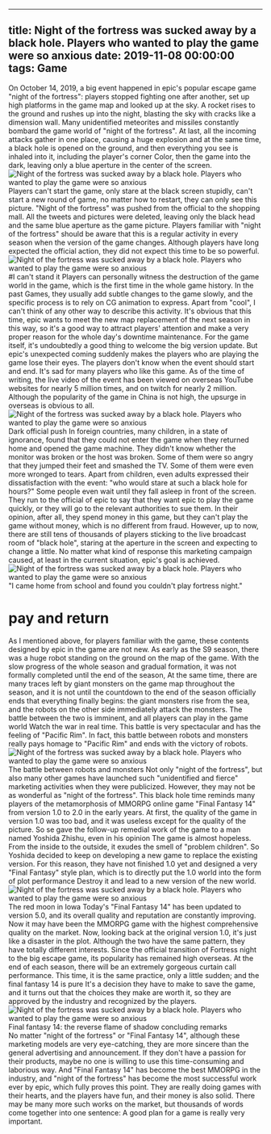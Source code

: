 
---
title: Night of the fortress was sucked away by a black hole. Players who wanted to play the game were so anxious
date: 2019-11-08 00:00:00
tags:  Game
---
On October 14, 2019, a big event happened in epic's popular escape game "night of the fortress": players stopped fighting one after another, set up high platforms in the game map and looked up at the sky. A rocket rises to the ground and rushes up into the night, blasting the sky with cracks like a dimension wall. Many unidentified meteorites and missiles constantly bombard the game world of "night of the fortress". At last, all the incoming attacks gather in one place, causing a huge explosion and at the same time, a black hole is opened on the ground, and then everything you see is inhaled into it, including the player's corner Color, then the game into the dark, leaving only a blue aperture in the center of the screen.
![Night of the fortress was sucked away by a black hole. Players who wanted to play the game were so anxious](9053017c43784d44a7e089647338ae08.jpg)
Players can't start the game, only stare at the black screen stupidly, can't start a new round of game, no matter how to restart, they can only see this picture. "Night of the fortress" was pushed from the official to the shopping mall. All the tweets and pictures were deleted, leaving only the black head and the same blue aperture as the game picture. Players familiar with "night of the fortress" should be aware that this is a regular activity in every season when the version of the game changes. Although players have long expected the official action, they did not expect this time to be so powerful.
![Night of the fortress was sucked away by a black hole. Players who wanted to play the game were so anxious](3ca483be162c4ddc86ba776534938b87.jpg)
#I can't stand it
Players can personally witness the destruction of the game world in the game, which is the first time in the whole game history. In the past Games, they usually add subtle changes to the game slowly, and the specific process is to rely on CG animation to express. Apart from "cool", I can't think of any other way to describe this activity. It's obvious that this time, epic wants to meet the new map replacement of the next season in this way, so it's a good way to attract players' attention and make a very proper reason for the whole day's downtime maintenance. For the game itself, it's undoubtedly a good thing to welcome the big version update. But epic's unexpected coming suddenly makes the players who are playing the game lose their eyes. The players don't know when the event should start and end. It's sad for many players who like this game. As of the time of writing, the live video of the event has been viewed on overseas YouTube websites for nearly 5 million times, and on twitch for nearly 2 million. Although the popularity of the game in China is not high, the upsurge in overseas is obvious to all.
![Night of the fortress was sucked away by a black hole. Players who wanted to play the game were so anxious](6fae768673b24e06bdd38fb2b5899dd3.jpg)
Dark official push
In foreign countries, many children, in a state of ignorance, found that they could not enter the game when they returned home and opened the game machine. They didn't know whether the monitor was broken or the host was broken. Some of them were so angry that they jumped their feet and smashed the TV. Some of them were even more wronged to tears. Apart from children, even adults expressed their dissatisfaction with the event: "who would stare at such a black hole for hours?" Some people even wait until they fall asleep in front of the screen. They run to the official of epic to say that they want epic to play the game quickly, or they will go to the relevant authorities to sue them. In their opinion, after all, they spend money in this game, but they can't play the game without money, which is no different from fraud. However, up to now, there are still tens of thousands of players sticking to the live broadcast room of "black hole", staring at the aperture in the screen and expecting to change a little. No matter what kind of response this marketing campaign caused, at least in the current situation, epic's goal is achieved.
![Night of the fortress was sucked away by a black hole. Players who wanted to play the game were so anxious](30ccd44d73cf4a42b466924ec3bf29a3.jpg)
"I came home from school and found you couldn't play fortress night."
# pay and return
As I mentioned above, for players familiar with the game, these contents designed by epic in the game are not new. As early as the S9 season, there was a huge robot standing on the ground on the map of the game. With the slow progress of the whole season and gradual formation, it was not formally completed until the end of the season, At the same time, there are many traces left by giant monsters on the game map throughout the season, and it is not until the countdown to the end of the season officially ends that everything finally begins: the giant monsters rise from the sea, and the robots on the other side immediately attack the monsters. The battle between the two is imminent, and all players can play in the game world Watch the war in real time. This battle is very spectacular and has the feeling of "Pacific Rim". In fact, this battle between robots and monsters really pays homage to "Pacific Rim" and ends with the victory of robots.
![Night of the fortress was sucked away by a black hole. Players who wanted to play the game were so anxious](874aa94972384dc1b6a28174aa091d0a.jpg)
The battle between robots and monsters
Not only "night of the fortress", but also many other games have launched such "unidentified and fierce" marketing activities when they were publicized. However, they may not be as wonderful as "night of the fortress". This black hole time reminds many players of the metamorphosis of MMORPG online game "Final Fantasy 14" from version 1.0 to 2.0 in the early years. At first, the quality of the game in version 1.0 was too bad, and it was useless except for the quality of the picture. So se gave the follow-up remedial work of the game to a man named Yoshida Zhishu, even in his opinion The game is almost hopeless. From the inside to the outside, it exudes the smell of "problem children". So Yoshida decided to keep on developing a new game to replace the existing version. For this reason, they have not finished 1.0 yet and designed a very "Final Fantasy" style plan, which is to directly put the 1.0 world into the form of plot performance Destroy it and lead to a new version of the new world.
![Night of the fortress was sucked away by a black hole. Players who wanted to play the game were so anxious](c1e8b214b0224172a18e80e418fd2bb7.jpg)
The red moon in Iowa
Today's "Final Fantasy 14" has been updated to version 5.0, and its overall quality and reputation are constantly improving. Now it may have been the MMORPG game with the highest comprehensive quality on the market. Now, looking back at the original version 1.0, it's just like a disaster in the plot. Although the two have the same pattern, they have totally different interests. Since the official transition of Fortress night to the big escape game, its popularity has remained high overseas. At the end of each season, there will be an extremely gorgeous curtain call performance. This time, it is the same practice, only a little sudden; and the final fantasy 14 is pure It's a decision they have to make to save the game, and it turns out that the choices they make are worth it, so they are approved by the industry and recognized by the players.
![Night of the fortress was sucked away by a black hole. Players who wanted to play the game were so anxious](8a4c360268f743afb889274c74d0b355.jpg)
Final fantasy 14: the reverse flame of shadow
    concluding remarks  
No matter "night of the fortress" or "Final Fantasy 14", although these marketing models are very eye-catching, they are more sincere than the general advertising and announcement. If they don't have a passion for their products, maybe no one is willing to use this time-consuming and laborious way. And "Final Fantasy 14" has become the best MMORPG in the industry, and "night of the fortress" has become the most successful work ever by epic, which fully proves this point. They are really doing games with their hearts, and the players have fun, and their money is also solid. There may be many more such works on the market, but thousands of words come together into one sentence: A good plan for a game is really very important.